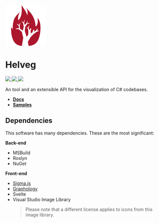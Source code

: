 <img src="./helveg.png" width="128px" />

# Helveg

<a href="https://nuget.org">
    <img src="https://img.shields.io/nuget/v/helveg?color=005aa7&label=NuGet.org&logo=nuget&style=flat-square" />
</a>

<a href="https://gitlab.com/helveg/helveg/-/packages">
    <img src="https://img.shields.io/badge/dynamic/json?color=e24329&label=GitLab%20Packages&logo=gitlab&style=flat-square&query=%24%5B-1%3A%5D.version&url=https%3A%2F%2Fgitlab.com%2Fapi%2Fv4%2Fprojects%2F18963006%2Fpackages" />
</a>

<img src="https://img.shields.io/gitlab/license/helveg/helveg?style=flat-square&label=License" />

An tool and an extensible API for the visualization of C# codebases.

* **[Docs](https://helveg.net/docs/)**
* **[Samples](https://helveg.net/samples/)**

## Dependencies

This software has many dependencies. These are the most significant:

**Back-end**

* MSBuild
* Roslyn
* NuGet

**Front-end**

* [Sigma.js](https://github.com/jacomyal/sigma.js)
* [Graphology](https://github.com/graphology/graphology)
* Svelte
* Visual Studio Image Library
    > Please note that a different license applies to icons from this image library.
